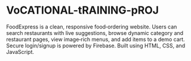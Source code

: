 # VoCATIONAL-tRAINING-pROJ
FoodExpress is a clean, responsive food‑ordering website. Users can search restaurants with live suggestions, browse dynamic category and restaurant pages, view image‑rich menus, and add items to a demo cart. Secure login/signup is powered by Firebase. Built using HTML, CSS, and JavaScript.
